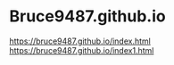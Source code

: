 # Bruce9487.github.io

https://bruce9487.github.io/index.html
https://bruce9487.github.io/index1.html

